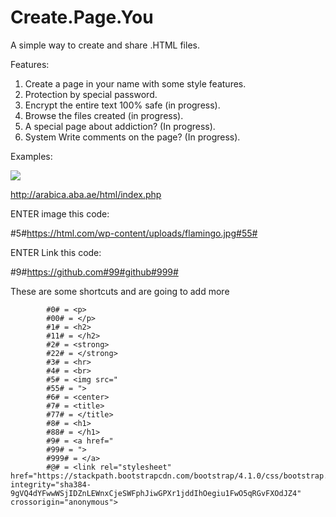 # Create.Page.You
A simple way to create and share .HTML files.

Features:
1. Create a page in your name with some style features.
2. Protection by special password.
3. Encrypt the entire text 100% safe (in progress).
4. Browse the files created (in progress).
5. A special page about addiction? (In progress).
6. System Write comments on the page? (In progress).


Examples:

<img src="https://github.com/eArabic/Text-Paste/blob/master/image.png?raw=true">

http://arabica.aba.ae/html/index.php


ENTER image this code:

#5#https://html.com/wp-content/uploads/flamingo.jpg#55#

ENTER Link this code:

#9#https://github.com#99#github#999#

 
These are some shortcuts and are going to add more
 
            #0# = <p>
            #00# = </p>
            #1# = <h2>
            #11# = </h2>            
            #2# = <strong> 
            #22# = </strong>
            #3# = <hr>
            #4# = <br>
            #5# = <img src="  
            #55# = ">
            #6# = <center>
            #7# = <title>
            #77# = </title>   
            #8# = <h1>
            #88# = </h1>
            #9# = <a href="
            #99# = ">
            #999# = </a>
            #@# = <link rel="stylesheet" href="https://stackpath.bootstrapcdn.com/bootstrap/4.1.0/css/bootstrap.min.css" integrity="sha384-9gVQ4dYFwwWSjIDZnLEWnxCjeSWFphJiwGPXr1jddIhOegiu1FwO5qRGvFXOdJZ4" crossorigin="anonymous">
 


 
